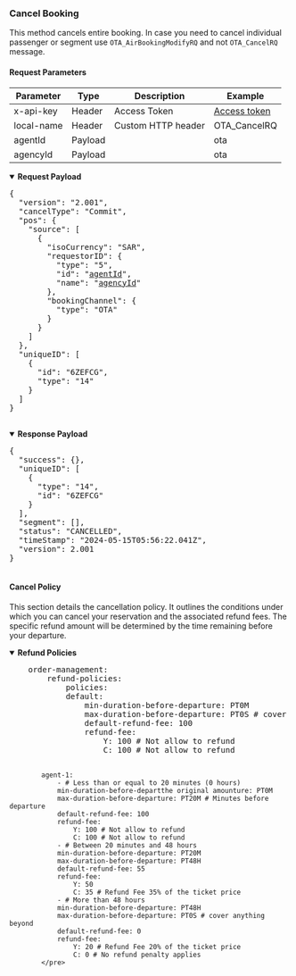 ### Cancel Booking

This method cancels entire booking. In case you need to cancel individual passenger or segment use `OTA_AirBookingModifyRQ` and not `OTA_CancelRQ` message. 

#### Request Parameters

| Parameter    | Type    | Description        | Example                  |
|--------------|---------|--------------------|--------------------------|
| x-api-key    | Header  | Access Token       | [Access token](#api-key) |
| local-name   | Header  | Custom HTTP header | OTA_CancelRQ             |
| agentId      | Payload |                    | ota                      |
| agencyId     | Payload |                    | ota                      |

<details open>
  <summary><b>Request Payload</b></summary>
  <pre>
{
  "version": "2.001",
  "cancelType": "Commit",
  "pos": {
    "source": [
      {
        "isoCurrency": "SAR",
        "requestorID": {
          "type": "5",
          "id": "<ins>agentId</ins>",
          "name": "<ins>agencyId</ins>"
        },
        "bookingChannel": {
          "type": "OTA"
        }
      }
    ]
  },
  "uniqueID": [
    {
      "id": "6ZEFCG",
      "type": "14"
    }
  ]
}
  </pre>
</details>

<details open>
  <summary><b>Response Payload</b></summary>
  <pre>
{
  "success": {},
  "uniqueID": [
    {
      "type": "14",
      "id": "6ZEFCG"
    }
  ],
  "segment": [],
  "status": "CANCELLED",
  "timeStamp": "2024-05-15T05:56:22.041Z",
  "version": 2.001
}
  </pre>
</details>

#### Cancel Policy
This section details the cancellation policy. It outlines the conditions under which you can cancel your reservation and the associated refund fees. The specific refund amount will be determined by the time remaining before your departure.

<details open>
    <summary><b>Refund Policies</b></summary>
    <pre>
    order-management:
        refund-policies:
            policies:
            default:
                min-duration-before-departure: PT0M
                max-duration-before-departure: PT0S # cover anything beyond
                default-refund-fee: 100
                refund-fee:
                    Y: 100 # Not allow to refund
                    C: 100 # Not allow to refund

            agent-1:
                - # Less than or equal to 20 minutes (0 hours)
                min-duration-before-departthe original amounture: PT0M
                max-duration-before-departure: PT20M # Minutes before departure
                default-refund-fee: 100
                refund-fee:
                    Y: 100 # Not allow to refund
                    C: 100 # Not allow to refund
                - # Between 20 minutes and 48 hours
                min-duration-before-departure: PT20M
                max-duration-before-departure: PT48H
                default-refund-fee: 55
                refund-fee:
                    Y: 50
                    C: 35 # Refund Fee 35% of the ticket price
                - # More than 48 hours
                min-duration-before-departure: PT48H
                max-duration-before-departure: PT0S # cover anything beyond
                default-refund-fee: 0
                refund-fee:
                    Y: 20 # Refund Fee 20% of the ticket price
                    C: 0 # No refund penalty applies
            </pre>
</details>